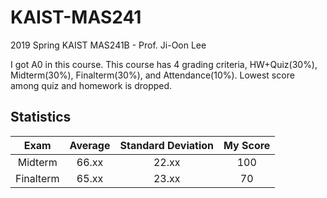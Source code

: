 # KAIST-MAS241

2019 Spring KAIST MAS241B - Prof. Ji-Oon Lee

I got A0 in this course. This course has 4 grading criteria, HW+Quiz(30%), Midterm(30%), Finalterm(30%), and Attendance(10%). Lowest score among quiz and homework is dropped.

## Statistics

| Exam | Average | Standard Deviation | My Score |
|:-----:|:-----:|:-----:|:----:|
| Midterm | 66.xx | 22.xx | 100 |
| Finalterm | 65.xx | 23.xx | 70 |

